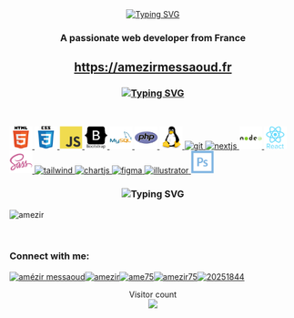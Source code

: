 <div align="center"><a href="https://git.io/typing-svg"><img src="https://readme-typing-svg.demolab.com?font=Raleway&pause=1000&color=000000&background=FFFFFF&center=true&width=1000&height=100&lines=Hi+%F0%9F%91%8B%2C+I'm+Am%C3%A9zir+Messaoud;Welcome+to+my+github+page;Upcoming+Full-Stack+Developer" alt="Typing SVG" /></a></div>
<h3 align="center">A passionate web developer from France</h3>

<h2 align="center"><a href="https://amezirmessaoud.fr">https://amezirmessaoud.fr</a></h2>

<h3 align="center"><a href="https://git.io/typing-svg"><img src="https://readme-typing-svg.demolab.com?font=Raleway&duration=10000&pause=10000&color=000000&background=FFFFFF&center=true&width=1000&height=100&lines=Languages+and+Tools%3A" alt="Typing SVG" /></a></h3>
<br>
<p align="left"> <a href="https://www.w3.org/html/" target="_blank" rel="noreferrer"><img src="https://raw.githubusercontent.com/devicons/devicon/master/icons/html5/html5-original-wordmark.svg" alt="html5" width="40" height="40"/></a><a href="https://www.w3schools.com/css/" target="_blank" rel="noreferrer"> <img src="https://raw.githubusercontent.com/devicons/devicon/master/icons/css3/css3-original-wordmark.svg" alt="css3" width="40" height="40"/></a><a href="https://developer.mozilla.org/en-US/docs/Web/JavaScript" target="_blank" rel="noreferrer"> <img src="https://raw.githubusercontent.com/devicons/devicon/master/icons/javascript/javascript-original.svg" alt="javascript" width="40" height="40"/></a><a href="https://getbootstrap.com" target="_blank" rel="noreferrer"> <img src="https://raw.githubusercontent.com/devicons/devicon/master/icons/bootstrap/bootstrap-plain-wordmark.svg" alt="bootstrap" width="40" height="40"/> </a><a href="https://www.mysql.com/" target="_blank" rel="noreferrer"> <img src="https://raw.githubusercontent.com/devicons/devicon/master/icons/mysql/mysql-original-wordmark.svg" alt="mysql" width="40" height="40"/></a><a href="https://www.php.net" target="_blank" rel="noreferrer"> <img src="https://raw.githubusercontent.com/devicons/devicon/master/icons/php/php-original.svg" alt="php" width="40" height="40"/></a><a href="https://www.linux.org/" target="_blank" rel="noreferrer"> <img src="https://raw.githubusercontent.com/devicons/devicon/master/icons/linux/linux-original.svg" alt="linux" width="40" height="40"/> </a><a href="https://git-scm.com/" target="_blank" rel="noreferrer"> <img src="https://www.vectorlogo.zone/logos/git-scm/git-scm-icon.svg" alt="git" width="40" height="40"/> </a> <a href="https://nextjs.org/" target="_blank" rel="noreferrer"> <img src="https://cdn.worldvectorlogo.com/logos/nextjs-2.svg" alt="nextjs" width="40" height="40"/> </a> <a href="https://nodejs.org" target="_blank" rel="noreferrer"> <img src="https://raw.githubusercontent.com/devicons/devicon/master/icons/nodejs/nodejs-original-wordmark.svg" alt="nodejs" width="40" height="40"/> </a> <a href="https://reactjs.org/" target="_blank" rel="noreferrer"> <img src="https://raw.githubusercontent.com/devicons/devicon/master/icons/react/react-original-wordmark.svg" alt="react" width="40" height="40"/> </a> <a href="https://sass-lang.com" target="_blank" rel="noreferrer"> <img src="https://raw.githubusercontent.com/devicons/devicon/master/icons/sass/sass-original.svg" alt="sass" width="40" height="40"/> </a> <a href="https://tailwindcss.com/" target="_blank" rel="noreferrer"> <img src="https://www.vectorlogo.zone/logos/tailwindcss/tailwindcss-icon.svg" alt="tailwind" width="40" height="40"/> </a><a href="https://www.chartjs.org" target="_blank" rel="noreferrer"> <img src="https://www.chartjs.org/media/logo-title.svg" alt="chartjs" width="40" height="40"/></a><a href="https://www.figma.com/" target="_blank" rel="noreferrer"> <img src="https://www.vectorlogo.zone/logos/figma/figma-icon.svg" alt="figma" width="40" height="40"/></a><a href="https://www.adobe.com/in/products/illustrator.html" target="_blank" rel="noreferrer"> <img src="https://www.vectorlogo.zone/logos/adobe_illustrator/adobe_illustrator-icon.svg" alt="illustrator" width="40" height="40"/></a><a href="https://www.photoshop.com/en" target="_blank" rel="noreferrer"> <img src="https://raw.githubusercontent.com/devicons/devicon/master/icons/photoshop/photoshop-line.svg" alt="photoshop" width="40" height="40"/></a></p>

<h3 align="center"<a href="https://git.io/typing-svg"><img src="https://readme-typing-svg.demolab.com?font=Raleway&duration=10000&pause=10000&color=000000&background=FFFFFF&center=true&width=1000&height=100&lines=My+GitHub+Stats%3A" alt="Typing SVG" /></a></h3>
<p><img align="center" src="https://github-readme-stats.vercel.app/api/top-langs?username=amezir&show_icons=true&theme=tokyonight&hide_border=true&locale=en&layout=compact" alt="amezir"/></p><p>
<br>
  
<h3 align="left">Connect with me:</h3>
<p align="left"><a href="https://www.linkedin.com/in/am%C3%A9zir-messaoud-6b2862221" target="blank"><img align="center" src="https://raw.githubusercontent.com/rahuldkjain/github-profile-readme-generator/master/src/images/icons/Social/linked-in-alt.svg" alt="amézir messaoud" height="30" width="40" /></a><a href="https://dev.to/amezir" target="blank"><img align="center" src="https://raw.githubusercontent.com/rahuldkjain/github-profile-readme-generator/master/src/images/icons/Social/devto.svg" alt="amezir" height="30" width="40" /></a><a href="https://codepen.io/ame75" target="blank"><img align="center" src="https://raw.githubusercontent.com/rahuldkjain/github-profile-readme-generator/master/src/images/icons/Social/codepen.svg" alt="ame75" height="30" width="40" /></a><a href="https://twitter.com/amezir75" target="blank"><img align="center" src="https://raw.githubusercontent.com/rahuldkjain/github-profile-readme-generator/master/src/images/icons/Social/twitter.svg" alt="amezir75" height="30" width="40" /></a><a href="https://stackoverflow.com/users/20251844/am%c3%a9zir" target="blank"><img align="center" src="https://raw.githubusercontent.com/rahuldkjain/github-profile-readme-generator/master/src/images/icons/Social/stack-overflow.svg" alt="20251844" height="30" width="40" /></a></p>

<p align="center"> 
  Visitor count<br>
   <img src="https://profile-counter.glitch.me/amezir/count.svg" />
</p>

